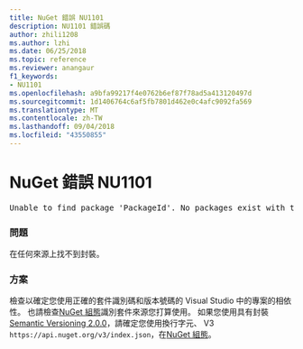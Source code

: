 ```yaml
---
title: NuGet 錯誤 NU1101
description: NU1101 錯誤碼
author: zhili1208
ms.author: lzhi
ms.date: 06/25/2018
ms.topic: reference
ms.reviewer: anangaur
f1_keywords:
- NU1101
ms.openlocfilehash: a9bfa99217f4e0762b6ef87f78ad5a413120497d
ms.sourcegitcommit: 1d1406764c6af5fb7801d462e0c4afc9092fa569
ms.translationtype: MT
ms.contentlocale: zh-TW
ms.lasthandoff: 09/04/2018
ms.locfileid: "43550855"
---
```

# <a name="nuget-error-nu1101"></a>NuGet 錯誤 NU1101

<pre>Unable to find package 'PackageId'. No packages exist with this id in source(s): 'sourceA', 'sourceB', 'sourceC'</pre>

### <a name="issue"></a>問題
在任何來源上找不到封裝。

### <a name="solution"></a>方案
檢查以確定您使用正確的套件識別碼和版本號碼的 Visual Studio 中的專案的相依性。 也請檢查[NuGet 組態](../../consume-packages/Configuring-NuGet-Behavior.md)識別套件來源您打算使用。 如果您使用具有封裝[Semantic Versioning 2.0.0](../../reference/package-versioning.md#semantic-versioning-200)，請確定您使用換行字元、 V3 `https://api.nuget.org/v3/index.json`，在[NuGet 組態](../../consume-packages/Configuring-NuGet-Behavior.md)。